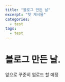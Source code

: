 ```yaml
---
title: "블로그 만든 날"
excerpt: "첫 게시물"
categories:
  - test
tags:
  - test
---
```


# 블로그 만든 날.

앞으로 꾸준히 업로드 할 예정
